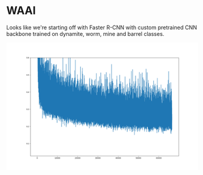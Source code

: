 # WAAI

Looks like we're starting off with Faster R-CNN with custom pretrained CNN backbone trained on dynamite, worm, mine and barrel classes.

![Loss plot of 400 epochs](https://raw.githubusercontent.com/Zemke/waai/main/lossplot.png)

